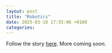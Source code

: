 ```yaml
---
layout: post
title: "Robotics"
date: 2025-03-18 17:55:06 +0100
categories:
---
```


Follow the story [here](https://robots.phospho.ai). More coming soon.
